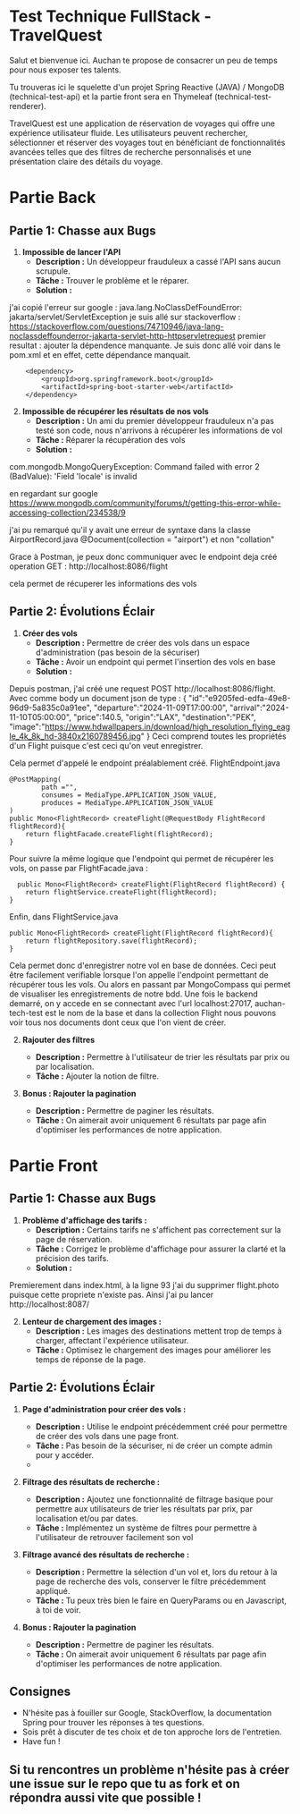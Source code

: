 # Test Technique FullStack - TravelQuest

Salut et bienvenue ici. Auchan te propose de consacrer un peu de temps pour nous exposer tes talents.

Tu trouveras ici le squelette d'un projet Spring Reactive (JAVA) / MongoDB (technical-test-api) et la partie front sera en Thymeleaf (technical-test-renderer).

TravelQuest est une application de réservation de voyages qui offre une expérience utilisateur fluide. Les utilisateurs peuvent rechercher, sélectionner et réserver des voyages tout en bénéficiant de fonctionnalités avancées telles que des filtres de recherche personnalisés et une présentation claire des détails du voyage.

# Partie Back
## Partie 1: Chasse aux Bugs

1. **Impossible de lancer l'API**
   - **Description :** Un développeur frauduleux a cassé l'API sans aucun scrupule.
   - **Tâche :** Trouver le problème et le réparer.
   - **Solution :** 

j'ai copié l'erreur sur google : 
java.lang.NoClassDefFoundError: jakarta/servlet/ServletException
je suis allé sur stackoverflow : 
https://stackoverflow.com/questions/74710946/java-lang-noclassdeffounderror-jakarta-servlet-http-httpservletrequest
premier resultat : ajouter la dépendence manquante. 
Je suis donc allé voir dans le pom.xml et en effet, cette dépendance manquait.

        <dependency>
            <groupId>org.springframework.boot</groupId>
            <artifactId>spring-boot-starter-web</artifactId>
        </dependency>

2. **Impossible de récupérer les résultats de nos vols**
   - **Description :** Un ami du premier développeur frauduleux n'a pas testé son code, nous n'arrivons à récupérer les informations de vol
   - **Tâche :** Réparer la récupération des vols
   - **Solution :**

com.mongodb.MongoQueryException: Command failed with error 2 (BadValue): 'Field 'locale' is invalid

en regardant sur google https://www.mongodb.com/community/forums/t/getting-this-error-while-accessing-collection/234538/9

j'ai pu remarqué qu'il y avait une erreur de syntaxe dans la classe AirportRecord.java 
@Document(collection = "airport")
et non "collation"

Grace à Postman, je peux donc communiquer avec le endpoint deja créé
operation GET : http://localhost:8086/flight

cela permet de récuperer les informations des vols

## Partie 2: Évolutions Éclair

1. **Créer des vols**
   - **Description :** Permettre de créer des vols dans un espace d'administration (pas besoin de la sécuriser)
   - **Tâche :** Avoir un endpoint qui permet l'insertion des vols en base
   - **Solution :**
  
Depuis postman, j'ai créé une request POST http://localhost:8086/flight. Avec comme body un document json de type : 
{
    "id":"e9205fed-edfa-49e8-96d9-5a835c0a91ee",
   "departure":"2024-11-09T17:00:00",
   "arrival":"2024-11-10T05:00:00",
   "price":140.5,
   "origin":"LAX",
   "destination":"PEK",
   "image":"https://www.hdwallpapers.in/download/high_resolution_flying_eagle_4k_8k_hd-3840x2160789456.jpg"
}
Ceci comprend toutes les propriétés d'un Flight puisque c'est ceci qu'on veut enregistrer.

Cela permet d'appelé le endpoint préalablement créé. 
FlightEndpoint.java

    @PostMapping(
            path ="",
            consumes = MediaType.APPLICATION_JSON_VALUE,
            produces = MediaType.APPLICATION_JSON_VALUE
    )
    public Mono<FlightRecord> createFlight(@RequestBody FlightRecord flightRecord){
        return flightFacade.createFlight(flightRecord);
    }

Pour suivre la même logique que l'endpoint qui permet de récupérer les vols, on passe par FlightFacade.java : 

      public Mono<FlightRecord> createFlight(FlightRecord flightRecord) {
        return flightService.createFlight(flightRecord);
    }

Enfin, dans FlightService.java

    public Mono<FlightRecord> createFlight(FlightRecord flightRecord){
        return flightRepository.save(flightRecord);
    }

Cela permet donc d'enregistrer notre vol en base de données.
Ceci peut être facilement verifiable lorsque l'on appelle l'endpoint permettant de récupérer tous les vols. Ou alors en passant par MongoCompass qui permet de visualiser les enregistrements de notre bdd.
Une fois le backend demarré, on y accede en se connectant avec l'url localhost:27017, auchan-tech-test est le nom de la base et dans la collection Flight nous pouvons voir tous nos documents dont ceux que l'on vient de créer.


2. **Rajouter des filtres**
   - **Description :** Permettre à l'utilisateur de trier les résultats par prix ou par localisation.
   - **Tâche :** Ajouter la notion de filtre.

3. **Bonus : Rajouter la pagination**
   - **Description :** Permettre de paginer les résultats.
   - **Tâche :** On aimerait avoir uniquement 6 résultats par page afin d'optimiser les performances de notre application.
   
# Partie Front

## Partie 1: Chasse aux Bugs

1. **Problème d'affichage des tarifs :**
    - **Description :** Certains tarifs ne s'affichent pas correctement sur la page de réservation.
    - **Tâche :** Corrigez le problème d'affichage pour assurer la clarté et la précision des tarifs.
    - **Solution :**

Premierement dans index.html, à la ligne 93 j'ai du supprimer flight.photo puisque cette propriete n'existe pas. Ainsi j'ai pu lancer http://localhost:8087/

2. **Lenteur de chargement des images :**
    - **Description :** Les images des destinations mettent trop de temps à charger, affectant l'expérience utilisateur.
    - **Tâche :** Optimisez le chargement des images pour améliorer les temps de réponse de la page.

## Partie 2: Évolutions Éclair

1. **Page d'administration pour créer des vols :**
   - **Description :** Utilise le endpoint précédemment créé pour permettre de créer des vols dans une page front.
   - **Tâche :** Pas besoin de la sécuriser, ni de créer un compte admin pour y accéder.
   - 
2. **Filtrage des résultats de recherche :**
    - **Description :** Ajoutez une fonctionnalité de filtrage basique pour permettre aux utilisateurs de trier les résultats par prix, par localisation et/ou par dates.
    - **Tâche :** Implémentez un système de filtres pour permettre à l'utilisateur de retrouver facilement son vol

3. **Filtrage avancé des résultats de recherche :**
    - **Description :** Permettre la sélection d'un vol et, lors du retour à la page de recherche des vols, conserver le filtre précédemment appliqué.
    - **Tâche :** Tu peux très bien le faire en QueryParams ou en Javascript, à toi de voir.

4. **Bonus : Rajouter la pagination**
   - **Description :** Permettre de paginer les résultats.
   - **Tâche :** On aimerait avoir uniquement 6 résultats par page afin d'optimiser les performances de notre application.
   
## Consignes
- N'hésite pas à fouiller sur Google, StackOverflow, la documentation Spring pour trouver les réponses à tes questions.
- Sois prêt à discuter de tes choix et de ton approche lors de l'entretien.
- Have fun !


## Si tu rencontres un problème n'hésite pas à créer une issue sur le repo que tu as fork et on répondra aussi vite que possible !
